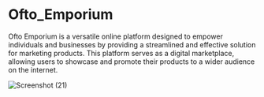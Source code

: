 # Ofto_Emporium
Ofto Emporium is a versatile online platform designed to empower individuals and businesses by providing a streamlined and effective solution for marketing products. This platform serves as a digital marketplace, allowing users to showcase and promote their products to a wider audience on the internet.

![Screenshot (21)](https://github.com/Oludefiyinfoluwa06/Ofto_Emporium/assets/120565527/f4e21a84-2c33-445c-b831-6ce1e153e901)
